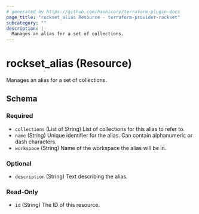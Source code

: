 ```yaml
---
# generated by https://github.com/hashicorp/terraform-plugin-docs
page_title: "rockset_alias Resource - terraform-provider-rockset"
subcategory: ""
description: |-
  Manages an alias for a set of collections.
---
```


# rockset_alias (Resource)

Manages an alias for a set of collections.



<!-- schema generated by tfplugindocs -->
## Schema

### Required

- `collections` (List of String) List of collections for this alias to refer to.
- `name` (String) Unique identifier for the alias. Can contain alphanumeric or dash characters.
- `workspace` (String) Name of the workspace the alias will be in.

### Optional

- `description` (String) Text describing the alias.

### Read-Only

- `id` (String) The ID of this resource.


